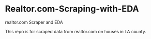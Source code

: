 # Realtor.com-Scraping-with-EDA
realtor.com Scraper and EDA

This repo is for scraped data from realtor.com on houses in LA county.
